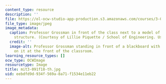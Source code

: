 ```yaml
---
content_type: resource
description: ''
file: https://ol-ocw-studio-app-production.s3.amazonaws.com/courses/3-091-introduction-to-solid-state-chemistry-fall-2018/eebdfd9d934f569a8a71f1534e11eb22_mit3-091f18-th.jpg
file_type: image/jpeg
image_metadata:
  caption: Professor Grossman in front of the class next to a model of a crystalline
    structure. (Courtesy of Lillie Piquette / School of Engineering. Used with permission.)
  credit: ''
  image-alt: Professor Grossman standing in front of a blackboard with notes written
    on it at the front of the classroom.
learning_resource_types: []
ocw_type: OCWImage
resourcetype: Image
title: mit3-091f18-th.jpg
uid: eebdfd9d-934f-569a-8a71-f1534e11eb22
---
```

